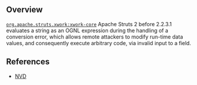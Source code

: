 ## Overview
[`org.apache.struts.xwork:xwork-core`](http://search.maven.org/#search%7Cga%7C1%7Ca%3A%22xwork-core%22)
Apache Struts 2 before 2.2.3.1 evaluates a string as an OGNL expression during the handling of a conversion error, which allows remote attackers to modify run-time data values, and consequently execute arbitrary code, via invalid input to a field.

## References
- [NVD](https://web.nvd.nist.gov/view/vuln/detail?vulnId=CVE-2012-0838)